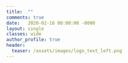 ```yaml
---
title:  ""
comments: true
date:   2020-02-16 00:00:00 -0000
layout: single
classes: wide
author_profile: true
header:
  teaser: /assets/images/logo_text_left.png
---
```

